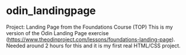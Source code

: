 # odin_landingpage
Project: Landing Page from the Foundations Course (TOP)
This is my version of the Odin Landing Page exercise (https://www.theodinproject.com/lessons/foundations-landing-page).
Needed around 2 hours for this and it is my first real HTML/CSS project.
